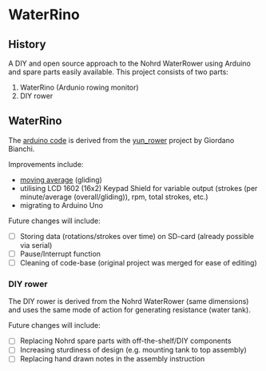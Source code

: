 # WaterRino

## History

A DIY and open source approach to the Nohrd WaterRower using Arduino and spare parts easily available. This project consists of two parts:

1. WaterRino (Ardunio rowing monitor)
2. DIY rower

## WaterRino

The [arduino code](https://github.com/adruino-io/waterrino/blob/master/WaterRino.ino) is derived from the [yun_rower](https://bitbucket.org/giobianchi/yun_rower/src/master/) project by Giordano Bianchi.

Improvements include:
* [moving average](https://github.com/RobTillaart/Arduino/tree/master/libraries/RunningAverage
) (gliding)
* utilising LCD 1602 (16x2) Keypad Shield for variable output (strokes (per minute/average (overall/gliding)), rpm, total strokes, etc.)
* migrating to Arduino Uno

Future changes will include:
- [ ] Storing data (rotations/strokes over time) on SD-card (already possible via serial)
- [ ] Pause/Interrupt function
- [ ] Cleaning of code-base (original project was merged for ease of editing)

### DIY rower

The DIY rower is derived from the Nohrd WaterRower (same dimensions) and uses the same mode of action for generating resistance (water tank).

Future changes will include:
- [ ] Replacing Nohrd spare parts with off-the-shelf/DIY components
- [ ] Increasing sturdiness of design (e.g. mounting tank to top assembly)
- [ ] Replacing hand drawn notes in the assembly instruction
